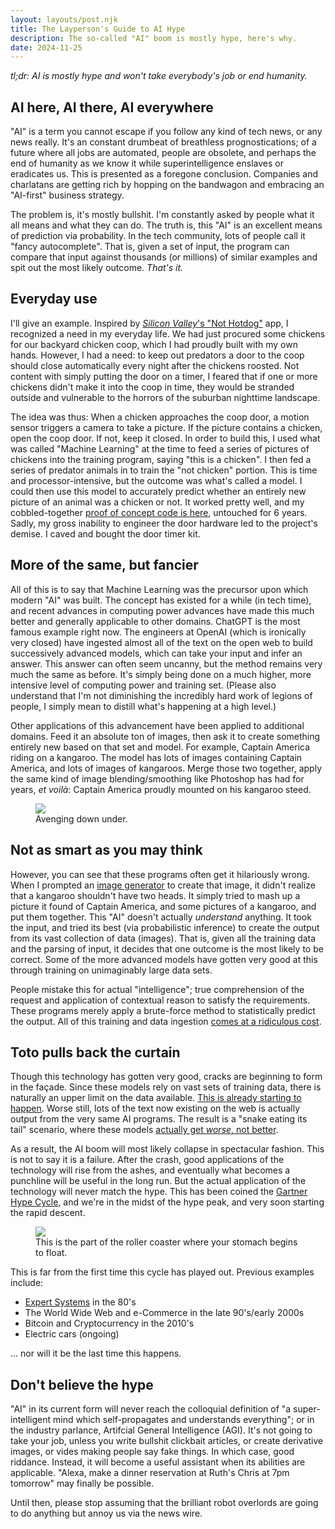 ```yaml
---
layout: layouts/post.njk
title: The Layperson's Guide to AI Hype
description: The so-called "AI" boom is mostly hype, here's why.
date: 2024-11-25
---
```


*tl;dr: AI is mostly hype and won't take everybody's job or end humanity.*

## AI here, AI there, AI everywhere
"AI" is a term you cannot escape if you follow any kind of tech news, or any news really. It's an constant drumbeat of breathless prognostications; of a future where all jobs are automated, people are obsolete, and perhaps the end of humanity as we know it while superintelligence enslaves or eradicates us. This is presented as a foregone conclusion. Companies and charlatans are getting rich by hopping on the bandwagon and embracing an "AI-first" business strategy.

The problem is, it's mostly bullshit. I'm constantly asked by people what it all means and what they can do. The truth is, this "AI" is an excellent means of prediction via probability. In the tech community, lots of people call it "fancy autocomplete". That is, given a set of input, the program can compare that input against thousands (or millions) of similar examples and spit out the most likely outcome. *That's it.*

## Everyday use
I'll give an example. Inspired by [*Silicon Valley*'s "Not Hotdog"](https://www.engadget.com/2017-05-15-not-hotdog-app-hbo-silicon-valley.html) app, I recognized a need in my everyday life. We had just procured some chickens for our backyard chicken coop, which I had proudly built with my own hands. However, I had a need: to keep out predators a door to the coop should close automatically every night after the chickens roosted. Not content with simply putting the door on a timer, I feared that if one or more chickens didn't make it into the coop in time, they would be stranded outside and vulnerable to the horrors of the suburban nighttime landscape.

The idea was thus: When a chicken approaches the coop door, a motion sensor triggers a camera to take a picture. If the picture contains a chicken, open the coop door. If not, keep it closed. In order to build this, I used what was called "Machine Learning" at the time to feed a series of pictures of chickens into the training program, saying "this is a chicken". I then fed a series of predator animals in to train the "not chicken" portion. This is time and processor-intensive, but the outcome was what's called a model. I could then use this model to accurately predict whether an entirely new picture of an animal was a chicken or not. It worked pretty well, and my cobbled-together [proof of concept code is here](https://github.com/baggachipz/cluckingham-palace), untouched for 6 years. Sadly, my gross inability to engineer the door hardware led to the project's demise. I caved and bought the door timer kit.

## More of the same, but fancier
All of this is to say that Machine Learning was the precursor upon which modern "AI" was built. The concept has existed for a while (in tech time), and recent advances in computing power advances have made this much better and generally applicable to other domains. ChatGPT is the most famous example right now. The engineers at OpenAI (which is ironically very closed) have ingested almost all of the text on the open web to build successively advanced models, which can take your input and infer an answer. This answer can often seem uncanny, but the method remains very much the same as before. It's simply being done on a much higher, more intensive level of computing power and training set. (Please also understand that I'm not diminishing the incredibly hard work of legions of people, I simply mean to distill what's happening at a high level.)

Other applications of this advancement have been applied to additional domains. Feed it an absolute ton of images, then ask it to create something entirely new based on that set and model. For example, Captain America riding on a kangaroo. The model has lots of images containing Captain America, and lots of images of kangaroos. Merge those two together, apply the same kind of image blending/smoothing like Photoshop has had for years, *et voilà*: Captain America proudly mounted on his kangaroo steed.

<figure>
  <img src="/img/captain-america-kangaroo.png">
  <figcaption>Avenging down under.</figcaption>
</figure>

## Not as smart as you may think
However, you can see that these programs often get it hilariously wrong. When I prompted an [image generator](https://picsart.com/ai-image-generator/) to create that image, it didn't realize that a kangaroo shouldn't have two heads. It simply tried to mash up a picture it found of Captain America, and some pictures of a kangaroo, and put them together. This "AI" doesn't actually *understand* anything. It took the input, and tried its best (via probabilistic inference) to create the output from its vast collection of data (images). That is, given all the training data and the parsing of input, it decides that one outcome is the most likely to be correct. Some of the more advanced models have gotten very good at this through training on unimaginably large data sets. 

People mistake this for actual "intelligence"; true comprehension of the request and application of contextual reason to satisfy the requirements. These programs merely apply a brute-force method to statistically predict the output. All of this training and data ingestion [comes at a ridiculous cost](https://www.scientificamerican.com/article/the-ai-boom-could-use-a-shocking-amount-of-electricity/).

## Toto pulls back the curtain
Though this technology has gotten very good, cracks are beginning to form in the façade. Since these models rely on vast sets of training data, there is naturally an upper limit on the data available. [This is already starting to happen](https://apnews.com/article/ai-artificial-intelligence-training-data-running-out-9676145bac0d30ecce1513c20561b87d). Worse still, lots of the text now existing on the web is actually output from the very same AI programs. The result is a "snake eating its tail" scenario, where these models [actually get *worse*, not better](https://www.nytimes.com/interactive/2024/08/26/upshot/ai-synthetic-data.html). 

As a result, the AI boom will most likely collapse in spectacular fashion. This is not to say it is a failure. After the crash, good applications of the technology will rise from the ashes, and eventually what becomes a punchline will be useful in the long run. But the actual application of the technology will never match the hype. This has been coined the [Gartner Hype Cycle](https://en.wikipedia.org/wiki/Gartner_hype_cycle), and we're in the midst of the hype peak, and very soon starting the rapid descent.

<figure class="chart">
  <img src="/img/gartner-hype-cycle.png">
  <figcaption>This is the part of the roller coaster where your stomach begins to float.</figcaption>
</figure>

This is far from the first time this cycle has played out. Previous examples include:
 * [Expert Systems](https://en.wikipedia.org/wiki/Expert_system) in the 80's
 * The World Wide Web and e-Commerce in the late 90's/early 2000s
 * Bitcoin and Cryptocurrency in the 2010's
 * Electric cars (ongoing)

... nor will it be the last time this happens.

## Don't believe the hype
"AI" in its current form will never reach the colloquial definition of "a super-intelligent mind which self-propagates and understands everything"; or in the industry parlance, Artifcial General Intelligence (AGI). It's not going to take your job, unless you write bullshit clickbait articles, or create derivative images, or vides making people say fake things. In which case, good riddance. Instead, it will become a useful assistant when its abilities are applicable. "Alexa, make a dinner reservation at Ruth's Chris at 7pm tomorrow" may finally be possible.

Until then, please stop assuming that the brilliant robot overlords are going to do anything but annoy us via the news wire.